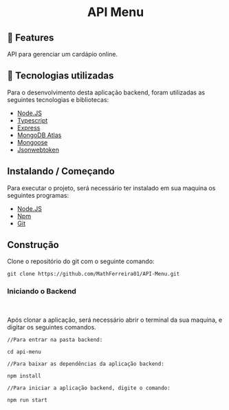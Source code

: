 <h1 align="center">
 <br>API Menu
</h1>

<h2>🚀 Features</h2>
API para gerenciar um cardápio online.

<h2>💼 Tecnologias utilizadas</h2>
Para o desenvolvimento desta aplicação backend, foram utilizadas as seguintes tecnologias e bibliotecas:

-  [Node.JS](https://nodejs.org/en/)
-  [Typescript](https://www.typescriptlang.org/)
-  [Express](https://expressjs.com/pt-br/)
-  [MongoDB Atlas](https://www.mongodb.com/atlas)
-  [Mongoose](https://mongoosejs.com/)
-  [Jsonwebtoken](https://jwt.io/)

<h2>Instalando / Começando</h2>

Para executar o projeto, será necessário ter instalado em sua maquina os seguintes programas:

-  [Node.JS](https://nodejs.org/en/)<br/>
-  [Npm](https://www.npmjs.com/)
-  [Git](https://git-scm.com/)

<h2>Construção</h2>

Clone o repositório do git com o seguinte comando:

    git clone https://github.com/MathFerreira01/API-Menu.git

<h3> Iniciando o Backend </h3>
<br/>

Após clonar a aplicação, será necessário abrir o terminal da sua maquina, e digitar os seguintes comandos.

    //Para entrar na pasta backend:

    cd api-menu

    //Para baixar as dependências da aplicação backend:

    npm install

    //Para iniciar a aplicação backend, digite o comando:

    npm run start
